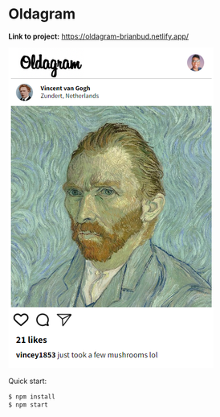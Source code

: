 # Oldagram

**Link to project:** https://oldagram-brianbud.netlify.app/

![instagram mobile feed with van gogh's post](./images/screenshot.png)

Quick start:

```
$ npm install
$ npm start
```
